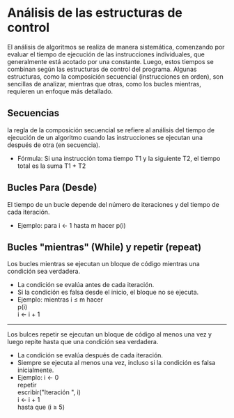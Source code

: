# Análisis de las estructuras de control

El análisis de algoritmos se realiza de manera sistemática, comenzando por evaluar el tiempo de ejecución de las instrucciones individuales, que generalmente está acotado por una constante. Luego, estos tiempos se combinan según las estructuras de control del programa. Algunas estructuras, como la composición secuencial (instrucciones en orden), son sencillas de analizar, mientras que otras, como los bucles mientras, requieren un enfoque más detallado. 

## Secuencias
la regla de la composición secuencial se refiere al análisis del tiempo de ejecución de un algoritmo cuando las instrucciones se ejecutan una después de otra (en secuencia).
- Fórmula: Si una instrucción toma tiempo T1​ y la siguiente T2, el tiempo total es la suma T1 + T2

## Bucles Para (Desde)
El tiempo de un bucle depende del número de iteraciones y del tiempo de cada iteración.
- Ejemplo: para  i <- 1 hasta m hacer p(i)

## Bucles "mientras" (While) y repetir (repeat)

Los bucles mientras se ejecutan un bloque de código mientras una condición sea verdadera.
- La condición se evalúa antes de cada iteración.
- Si la condición es falsa desde el inicio, el bloque no se ejecuta.
- Ejemplo: 
mientras i ≤ m  hacer     
                p(i)                
                i <- i + 1
---
Los bulces repetir se ejecutan un bloque de código al menos una vez y luego repite hasta que una condición sea verdadera.
- La condición se evalúa después de cada iteración.
- Siempre se ejecuta al menos una vez, incluso si la condición es falsa inicialmente.
- Ejemplo:
          i ← 0                  
          repetir  
              escribir("Iteración ", i)  
               i ← i + 1          
          hasta que (i ≥ 5)      
